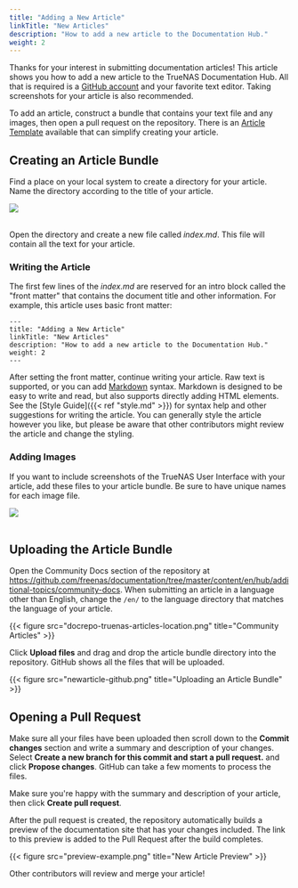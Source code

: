 ```yaml
---
title: "Adding a New Article"
linkTitle: "New Articles"
description: "How to add a new article to the Documentation Hub."
weight: 2
---
```


Thanks for your interest in submitting documentation articles!
This article shows you how to add a new article to the TrueNAS Documentation Hub.
All that is required is a [GitHub account](https://github.com) and your favorite text editor.
Taking screenshots for your article is also recommended.

To add an article, construct a bundle that contains your text file and any images, then open a pull request on the repository.
There is an [Article Template](/hub/contributing/template/) available that can simplify creating your article.

## Creating an Article Bundle

Find a place on your local system to create a directory for your article.
Name the directory according to the title of your article.

<img src="/images/new-article-bundle.png"><br><br>

Open the directory and create a new file called *index.md*.
This file will contain all the text for your article.

### Writing the Article

The first few lines of the *index.md* are reserved for an intro block called the "front matter" that contains the document title and other information.
For example, this article uses basic front matter:

```
---
title: "Adding a New Article"
linkTitle: "New Articles"
description: "How to add a new article to the Documentation Hub."
weight: 2
---
```

After setting the front matter, continue writing your article.
Raw text is supported, or you can add [Markdown](https://daringfireball.net/projects/markdown/) syntax.
Markdown is designed to be easy to write and read, but also supports directly adding HTML elements.
See the [Style Guide]({{< ref "style.md" >}}) for syntax help and other suggestions for writing the article.
You can generally style the article however you like, but please be aware that other contributors might review the article and change the styling.

### Adding Images

If you want to include screenshots of the TrueNAS User Interface with your article, add these files to your article bundle.
Be sure to have unique names for each image file.

<img src="/images/example-article-bundle.png"><br><br>


## Uploading the Article Bundle

Open the Community Docs section of the repository at https://github.com/freenas/documentation/tree/master/content/en/hub/additional-topics/community-docs.
When submitting an article in a language other than English, change the `/en/` to the language directory that matches the language of your article.

{{< figure src="docrepo-truenas-articles-location.png" title="Community Articles" >}}

Click **Upload files** and drag and drop the article bundle directory into the repository.
GitHub shows all the files that will be uploaded.

{{< figure src="newarticle-github.png" title="Uploading an Article Bundle" >}}

## Opening a Pull Request

Make sure all your files have been uploaded then scroll down to the **Commit changes** section and write a summary and description of your changes.
Select **Create a new branch for this commit and start a pull request.** and click **Propose changes**.
GitHub can take a few moments to process the files.

Make sure you're happy with the summary and description of your article, then click **Create pull request**.

After the pull request is created, the repository automatically builds a preview of the documentation site that has your changes included.
The link to this preview is added to the Pull Request after the build completes.

{{< figure src="preview-example.png" title="New Article Preview" >}}

Other contributors will review and merge your article!
